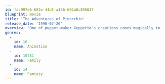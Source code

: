 ```yaml
---
id: fac997e6-682e-44df-a166-602a8c896637
blueprint: movie
title: 'The Adventures of Pinocchio'
release_date: '1996-07-26'
overview: "One of puppet-maker Geppetto's creations comes magically to life. This puppet, Pinocchio, has one major desire and that is to become a real boy someday. In order to accomplish this goal he has to learn to act responsibly. This film shows you the adventures on which he learns valuable lessons."
genres:
  -
    id: 16
    name: Animation
  -
    id: 10751
    name: Family
  -
    id: 14
    name: Fantasy
---
```

